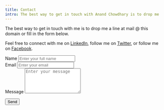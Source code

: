 ```yaml
---
title: Contact
intro: The best way to get in touch with Anand Chowdhary is to drop me a line at mail @ this domain or fill in the form available on this webpage.
---
```


The best way to get in touch with me is to drop me a line at mail @ this domain or fill in the form below.

Feel free to connect with me on [LinkedIn](https://www.linkedin.com/in/anandchowdhary/), follow me on [Twitter](https://twitter.com/AnandChowdhary), or follow me on [Facebook](https://www.facebook.com/AnandChowdhary).

<form action="https://formspree.io/mail@anandchowdhary.com" method="post">
<div><label for="name">Name</label>
<input id="name" name="name" type="text" placeholder="Enter your full name" required></div>
<div><label for="email">Email</label>
<input id="email" name="_replyto" type="email" placeholder="Enter your email" required></div>
<div><label for="message">Message</label>
<textarea rows="5" id="message" name="message" placeholder="Enter your message" required></textarea></div>
<p><button type="submit">Send</button></form>